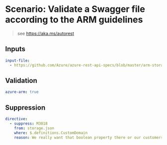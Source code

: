 # Scenario: Validate a Swagger file according to the ARM guidelines 

> see https://aka.ms/autorest

## Inputs

``` yaml 
input-file:
  - https://github.com/Azure/azure-rest-api-specs/blob/master/arm-storage/2015-06-15/swagger/storage.json
```

## Validation

``` yaml
azure-arm: true
```

## Suppression

``` yaml
directive:
  - suppress: M3018
    from: storage.json
    where: $.definitions.CustomDomain
    reason: We really want that boolean property there or our customers will go nuts.
```